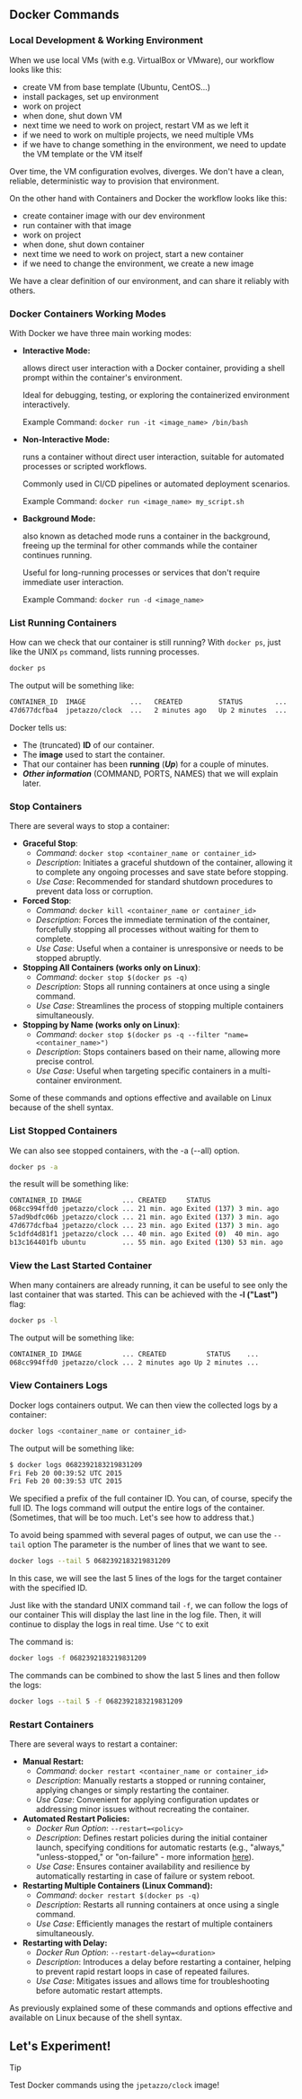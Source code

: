## Docker Commands
### Local Development & Working Environment

When we use local VMs (with e.g. VirtualBox or VMware), our workflow looks like this:
- create VM from base template (Ubuntu, CentOS...)
- install packages, set up environment
- work on project
- when done, shut down VM
- next time we need to work on project, restart VM as we left it
- if we need to work on multiple projects, we need multiple VMs
- if we have to change something in the environment, we need to update the VM template or the VM itself

Over time, the VM configuration evolves, diverges.
We don't have a clean, reliable, deterministic way to provision that environment.

On the other hand with Containers and Docker the workflow looks like this:

- create container image with our dev environment
- run container with that image
- work on project
- when done, shut down container
- next time we need to work on project, start a new container   <!-- ? On the same project? -->
- if we need to change the environment, we create a new image   <!-- ? Image or layer? -->

We have a clear definition of our environment, and can share it reliably with others.

### Docker Containers Working Modes

With Docker we have three main working modes:

- **Interactive Mode:** 

  allows direct user interaction with a Docker container, providing a shell prompt within the container's environment. 
  
  Ideal for debugging, testing, or exploring the containerized environment interactively.
  
  Example Command: `docker run -it <image_name> /bin/bash`

- **Non-Interactive Mode:** 
  
  runs a container without direct user interaction, suitable for automated processes or scripted workflows. 
  
  Commonly used in CI/CD pipelines or automated deployment scenarios.

  Example Command: `docker run <image_name> my_script.sh`

- **Background Mode:** 

  also known as detached mode runs a container in the background, freeing up the terminal for other commands while the container continues running. 

  Useful for long-running processes or services that don't require immediate user interaction.

  Example Command: `docker run -d <image_name>`

### List Running Containers

How can we check that our container is still running?
With `docker ps`, just like the UNIX `ps` command, lists running processes.

```bash
docker ps
```

The output will be something like:

```bash
CONTAINER_ID  IMAGE           ...   CREATED         STATUS        ...
47d677dcfba4  jpetazzo/clock  ...   2 minutes ago   Up 2 minutes  ...
```

Docker tells us:
- The (truncated) **ID** of our container.
- The **image** used to start the container.
- That our container has been **running** (***Up***) for a couple of minutes.
- ***Other information*** (COMMAND, PORTS, NAMES) that we will explain later.

### Stop Containers

There are several ways to stop a container:

- **Graceful Stop**:
  - *Command*: `docker stop <container_name or container_id>`
  - *Description*: Initiates a graceful shutdown of the container, allowing it to complete any ongoing processes and save state before stopping.
  - *Use Case*: Recommended for standard shutdown procedures to prevent data loss or corruption.
- **Forced Stop**:
  - *Command*: `docker kill <container_name or container_id>`
  - *Description*: Forces the immediate termination of the container, forcefully stopping all processes without waiting for them to complete.
  - *Use Case*: Useful when a container is unresponsive or needs to be stopped abruptly.
- **Stopping All Containers (works only on Linux)**:
  - *Command*: `docker stop $(docker ps -q)`
  - *Description*: Stops all running containers at once using a single command.
  - *Use Case*: Streamlines the process of stopping multiple containers simultaneously.
- **Stopping by Name (works only on Linux)**:
    - *Command*: `docker stop $(docker ps -q --filter "name=<container_name>")`
    - *Description*: Stops containers based on their name, allowing more precise control.
    - *Use Case*: Useful when targeting specific containers in a multi-container environment.

Some of these commands and options effective and available on Linux because of the shell syntax.

### List Stopped Containers

We can also see stopped containers, with the -a (--all) option.

```bash
docker ps -a
```

the result will be something like:

```bash
CONTAINER_ID IMAGE          ... CREATED     STATUS
068cc994ffd0 jpetazzo/clock ... 21 min. ago Exited (137) 3 min. ago
57ad9bdfc06b jpetazzo/clock ... 21 min. ago Exited (137) 3 min. ago
47d677dcfba4 jpetazzo/clock ... 23 min. ago Exited (137) 3 min. ago
5c1dfd4d81f1 jpetazzo/clock ... 40 min. ago Exited (0)  40 min. ago
b13c164401fb ubuntu         ... 55 min. ago Exited (130) 53 min. ago
```

### View the Last Started Container

When many containers are already running, it can be useful to see only the last container that was started.
This can be achieved with the **-l ("Last")** flag:

```bash
docker ps -l
```

The output will be something like:

```bash
CONTAINER_ID IMAGE          ... CREATED          STATUS    ...
068cc994ffd0 jpetazzo/clock ... 2 minutes ago Up 2 minutes ...
```

### View Containers Logs

Docker logs containers output.
We can then view the collected logs by a container:

```bash
docker logs <container_name or container_id>
```

The output will be something like:

```bash
$ docker logs 0682392183219831209
Fri Feb 20 00:39:52 UTC 2015
Fri Feb 20 00:39:53 UTC 2015
```

We specified a prefix of the full container ID.
You can, of course, specify the full ID.
The logs command will output the entire logs of the container.
(Sometimes, that will be too much. Let's see how to address that.)

To avoid being spammed with several pages of output, we can use the `--tail` option
The parameter is the number of lines that we want to see.

```bash
docker logs --tail 5 0682392183219831209
```

In this case, we will see the last 5 lines of the logs for the target container with the specified ID.

Just like with the standard UNIX command tail `-f`, we can follow the logs of our container
This will display the last line in the log file.
Then, it will continue to display the logs in real time.
Use `^C` to exit

The command is:

```bash
docker logs -f 0682392183219831209
``` 

The commands can be combined to show the last 5 lines and then follow the logs:

```bash
docker logs --tail 5 -f 0682392183219831209
```

### Restart Containers

There are several ways to restart a container:

- **Manual Restart:**
  - *Command*: `docker restart <container_name or container_id>`
  - *Description*: Manually restarts a stopped or running container, applying changes or simply restarting the container.
  - *Use Case*: Convenient for applying configuration updates or addressing minor issues without recreating the container.
- **Automated Restart Policies:**
  - *Docker Run Option*: `--restart=<policy>`
  - *Description*: Defines restart policies during the initial container launch, specifying conditions for automatic restarts (e.g., "always," "unless-stopped," or "on-failure" - more information [here](https://docs.docker.com/engine/containers/start-containers-automatically/)).
  - *Use Case*: Ensures container availability and resilience by automatically restarting in case of failure or system reboot.
- **Restarting Multiple Containers (Linux Command):**
  - *Command*: `docker restart $(docker ps -q)`
  - *Description*: Restarts all running containers at once using a single command.
  - *Use Case*: Efficiently manages the restart of multiple containers simultaneously.
- **Restarting with Delay:**
  - *Docker Run Option*: `--restart-delay=<duration>`
  - *Description*: Introduces a delay before restarting a container, helping to prevent rapid restart loops in case of repeated failures.
  - *Use Case*: Mitigates issues and allows time for troubleshooting before automatic restart attempts.

As previously explained some of these commands and options effective and available on Linux because of the shell syntax.

## Let's Experiment!
>[!TIP]
> 
> Test Docker commands using the `jpetazzo/clock` image! 